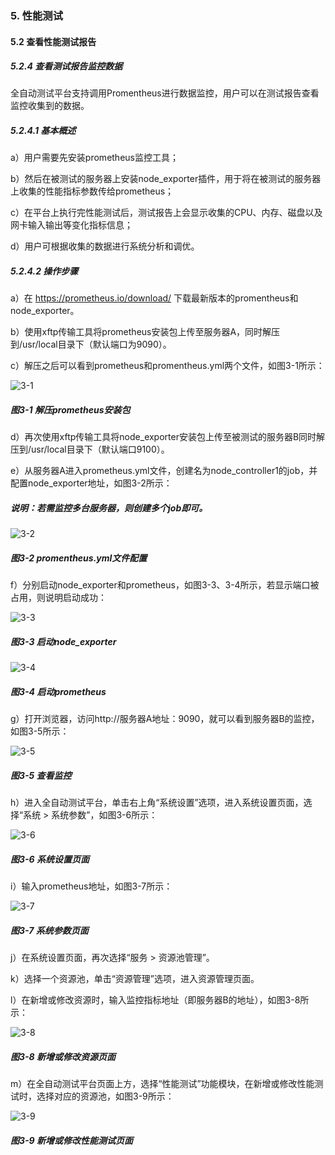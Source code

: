 ### 5. 性能测试

#### 5.2 查看性能测试报告

##### 5.2.4 查看测试报告监控数据

全自动测试平台支持调用Promentheus进行数据监控，用户可以在测试报告查看监控收集到的数据。

##### 5.2.4.1 基本概述

a）用户需要先安装prometheus监控工具；

b）然后在被测试的服务器上安装node_exporter插件，用于将在被测试的服务器上收集的性能指标参数传给prometheus；

c）在平台上执行完性能测试后，测试报告上会显示收集的CPU、内存、磁盘以及网卡输入输出等变化指标信息；

d）用户可根据收集的数据进行系统分析和调优。

##### 5.2.4.2 操作步骤

a）在 https://prometheus.io/download/ 下载最新版本的promentheus和node_exporter。

b）使用xftp传输工具将prometheus安装包上传至服务器A，同时解压到/usr/local目录下（默认端口为9090）。

c）解压之后可以看到prometheus和promentheus.yml两个文件，如图3-1所示：

![3-1](https://www.feisuanyz.com/fstest/xncs/ceshireport/jiankongjicheng_3.jpg)

##### 图3-1 解压prometheus安装包

d）再次使用xftp传输工具将node_exporter安装包上传至被测试的服务器B同时解压到/usr/local目录下（默认端口9100）。

e）从服务器A进入prometheus.yml文件，创建名为node_controller1的job，并配置node_exporter地址，如图3-2所示：

##### 说明：若需监控多台服务器，则创建多个job即可。

![3-2](https://www.feisuanyz.com/fstest/xncs/ceshireport/jiankongjicheng_5.jpg)

##### 图3-2 promentheus.yml文件配置

f）分别启动node_exporter和prometheus，如图3-3、3-4所示，若显示端口被占用，则说明启动成功：

![3-3](https://www.feisuanyz.com/fstest/xncs/ceshireport/jiankongjicheng__6_2.jpg)

##### 图3-3 启动node_exporter

![3-4](https://www.feisuanyz.com/fstest/xncs/ceshireport/jiankongjicheng_6_1.jpg)

##### 图3-4 启动prometheus

g）打开浏览器，访问http://服务器A地址：9090，就可以看到服务器B的监控，如图3-5所示：

![3-5](https://www.feisuanyz.com/fstest/xncs/ceshireport/jiankongjicheng_7.jpg)

##### 图3-5 查看监控

h）进入全自动测试平台，单击右上角“系统设置”选项，进入系统设置页面，选择“系统 > 系统参数”，如图3-6所示：

![3-6](https://www.feisuanyz.com/fstest/xncs/ceshireport/jiankongjicheng_8.png)

##### 图3-6 系统设置页面

i）输入prometheus地址，如图3-7所示：

![3-7](https://www.feisuanyz.com/fstest/xncs/ceshireport/jiankongjicheng_9.png)

##### 图3-7 系统参数页面

j）在系统设置页面，再次选择“服务 > 资源池管理”。

k）选择一个资源池，单击“资源管理”选项，进入资源管理页面。

l）在新增或修改资源时，输入监控指标地址（即服务器B的地址），如图3-8所示：

![3-8](https://www.feisuanyz.com/fstest/xncs/ceshireport/jiankongjicheng_10.png)

##### 图3-8 新增或修改资源页面

m）在全自动测试平台页面上方，选择“性能测试”功能模块，在新增或修改性能测试时，选择对应的资源池，如图3-9所示：

![3-9](https://www.feisuanyz.com/fstest/xncs/ceshireport/jiankongjicheng_11.png)

##### 图3-9 新增或修改性能测试页面
